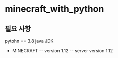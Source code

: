 # minecraft_with_python

## 필요 사항

pytohn == 3.8
java
JDK

- MINECRAFT
-- version 1.12
-- server version 1.12